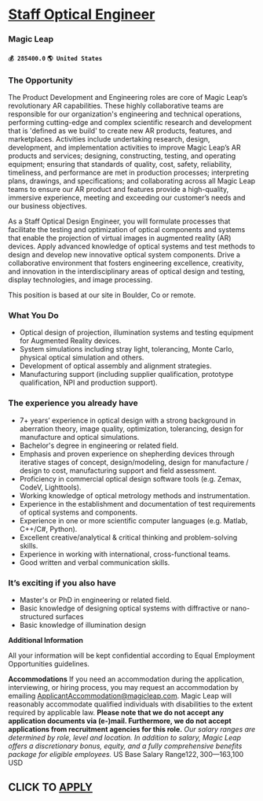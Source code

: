 # [Staff Optical Engineer](https://www.remotewlb.com/apply/staff-optical-engineer-67919)  
### Magic Leap  
#### `💰 285400.0` `🌎 United States`  

### The Opportunity

The Product Development and Engineering roles are core of Magic Leap’s revolutionary AR capabilities. These highly collaborative teams are responsible for our organization's engineering and technical operations, performing cutting-edge and complex scientific research and development that is 'defined as we build' to create new AR products, features, and marketplaces. Activities include undertaking research, design, development, and implementation activities to improve Magic Leap’s AR products and services; designing, constructing, testing, and operating equipment; ensuring that standards of quality, cost, safety, reliability, timeliness, and performance are met in production processes; interpreting plans, drawings, and specifications; and collaborating across all Magic Leap teams to ensure our AR product and features provide a high-quality, immersive experience, meeting and exceeding our customer’s needs and our business objectives.

As a Staff Optical Design Engineer, you will formulate processes that facilitate the testing and optimization of optical components and systems that enable the projection of virtual images in augmented reality (AR) devices. Apply advanced knowledge of optical systems and test methods to design and develop new innovative optical system components. Drive a collaborative environment that fosters engineering excellence, creativity, and innovation in the interdisciplinary areas of optical design and testing, display technologies, and image processing.

This position is based at our site in Boulder, Co or remote.

### What You Do

  * Optical design of projection, illumination systems and testing equipment for Augmented Reality devices.
  * System simulations including stray light, tolerancing, Monte Carlo, physical optical simulation and others.
  * Development of optical assembly and alignment strategies.
  * Manufacturing support (including supplier qualification, prototype qualification, NPI and production support).

### The experience you already have

  * 7+ years’ experience in optical design with a strong background in aberration theory, image quality, optimization, tolerancing, design for manufacture and optical simulations.
  * Bachelor's degree in engineering or related field.
  * Emphasis and proven experience on shepherding devices through iterative stages of concept, design/modeling, design for manufacture / design to cost, manufacturing support and field assessment.
  * Proficiency in commercial optical design software tools (e.g. Zemax, CodeV, Lighttools).
  * Working knowledge of optical metrology methods and instrumentation.
  * Experience in the establishment and documentation of test requirements of optical systems and components.
  * Experience in one or more scientific computer languages (e.g. Matlab, C++/C#, Python).
  * Excellent creative/analytical & critical thinking and problem-solving skills.
  * Experience in working with international, cross-functional teams.
  * Good written and verbal communication skills.

### It’s exciting if you also have

  * Master's or PhD in engineering or related field.
  * Basic knowledge of designing optical systems with diffractive or nano-structured surfaces
  * Basic knowledge of illumination design

 **Additional Information**

All your information will be kept confidential according to Equal Employment Opportunities guidelines.

 **Accommodations** If you need an accommodation during the application, interviewing, or hiring process, you may request an accommodation by emailing ApplicantAccommodation@magicleap.com. Magic Leap will reasonably accommodate qualified individuals with disabilities to the extent required by applicable law. **Please note that we do not accept any application documents via (e-)mail. Furthermore, we do not accept applications from recruitment agencies for this role.** _Our salary ranges are determined by role, level and location. In addition to salary, Magic Leap offers a discretionary bonus, equity, and a fully comprehensive benefits package for eligible employees._ US Base Salary Range$122,300—$163,100 USD  
## CLICK TO [APPLY](https://www.remotewlb.com/apply/staff-optical-engineer-67919)

